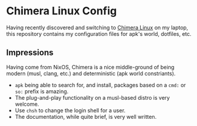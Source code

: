 # Chimera Linux Config

Having recently discovered and switching to [Chimera Linux](https://chimera-linux.org/) on my laptop, this repository contains
my configuration files for apk's world, dotfiles, etc.

## Impressions

Having come from NixOS, Chimera is a nice middle-ground of being modern (musl, clang, etc.) and deterministic (apk world constriants).

- `apk` being able to search for, and install, packages based on a `cmd:` or `so:` prefix is amazing.
- The plug-and-play functionality on a musl-based distro is very welcome.
- Use `chsh` to change the login shell for a user.
- The documentation, while quite brief, is very well written.
